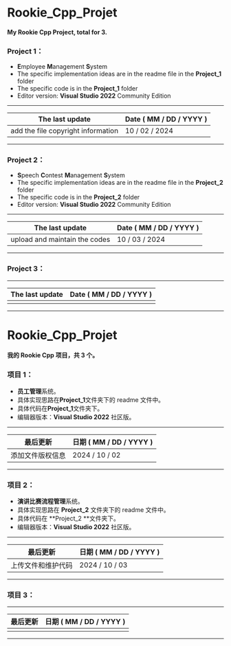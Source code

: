 # Rookie_Cpp_Projet
#### My Rookie Cpp Project, total for 3.



### **Project 1：**

- **E**mployee **M**anagement **S**ystem
- The specific implementation ideas are in the readme file in the **Project_1** folder
- The specific code is in the **Project_1** folder
- Editor version: **Visual Studio 2022** Community Edition

---

| The last update                    | Date ( MM / DD / YYYY ) |
| ---------------------------------- | ----------------------- |
| add the file copyright information | 10 / 02 / 2024          |

---







### **Project 2：**

- **S**peech **C**ontest **M**anagement **S**ystem
- The specific implementation ideas are in the readme file in the **Project_2** folder
- The specific code is in the **Project_2** folder
- Editor version: **Visual Studio 2022** Community Edition

---

| The last update               | Date ( MM / DD / YYYY ) |
| ----------------------------- | ----------------------- |
| upload and maintain the codes | 10 / 03 / 2024          |

---







### **Project 3：**

---

| The last update | Date ( MM / DD / YYYY ) |
| --------------- | ----------------------- |
|                 |                         |

---











# Rookie_Cpp_Projet

#### 我的 Rookie Cpp 项目，共 3 个。

### **项目 1：**

- **员工管理**系统。
- 具体实现思路在**Project_1**文件夹下的 readme 文件中。
- 具体代码在**Project_1**文件夹下。
- 编辑器版本：**Visual Studio 2022** 社区版。

---

| 最后更新         | 日期 ( MM / DD / YYYY ) |
| ---------------- | ----------------------- |
| 添加文件版权信息 | 2024 / 10 / 02          |

---







### **项目 2：**

- **演讲比赛流程管理**系统。
- 具体实现思路在 **Project_2** 文件夹下的 readme 文件中。
- 具体代码在 **Project_2 **文件夹下。
- 编辑器版本：**Visual Studio 2022** 社区版。

---

| 最后更新           | 日期 ( MM / DD / YYYY ) |
| ------------------ | ----------------------- |
| 上传文件和维护代码 | 2024 / 10 / 03          |

---







### **项目 3：**

---

| 最后更新 | 日期 ( MM / DD / YYYY ) |
| -------- | ----------------------- |
|          |                         |

---
